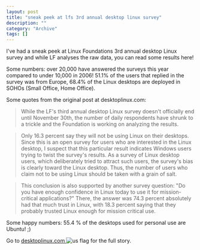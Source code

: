 ```yaml
--- 
layout: post 
title: "sneak peek at lfs 3rd annual desktop linux survey"
description: ""
category: "Archive"
tags: []
---  
```

<p>I've had a sneak peek at Linux Foundations 3rd annual desktop Linux survey and while LF analyses the raw data, you can read some results here!</p> <p>Some numbers: over 20,000 have answered the surveys this year compared to under 10,000 in 2006! 51.1% of the users that replied in the survey was from Europe, 68.4% of the Linux desktops are deployed in SOHOs (Small Office, Home Office). </p> <p>Some quotes from the original post at desktoplinux.com:</p> <p><blockquote>While the LF's third annual desktop Linux survey doesn't officially end until November 30th, the number of daily respondents have shrunk to a trickle and the Foundation is working on analyzing the results.</blockquote></p> <p><blockquote>Only 16.3 percent say they will not be using Linux on their desktops. Since this is an open survey for users who are interested in the Linux desktop, I suspect that this particular result indicates Windows users trying to twist the survey's results. As a survey of Linux desktop users, which deliberately tried to attract such users, the survey's bias is clearly toward the Linux desktop. Thus, the number of users who claim not to be using Linux should be taken with a grain of salt.</blockquote></p> <p><blockquote>This conclusion is also supported by another survey question: "Do you have enough confidence in Linux today to use it for mission-critical applications?" There, the answer was 74.3 percent absolutely had that much trust in Linux, with 18.3 percent saying that they probably trusted Linux enough for mission critical use.</blockquote></p> <p>Some happy numbers: 55.4 % of the desktops used for personal use are Ubuntu! ;)</p> <p>Go to <a href="http://www.desktoplinux.com/news/NS9488592005.html">desktoplinux.com </a> <img src="http://cdn.umedia.no/img/flag/us.png" alt="us flag"/> for the full story.</p>